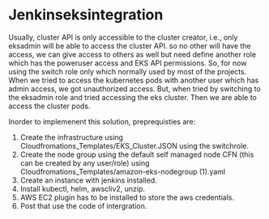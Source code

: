 # Jenkinseksintegration

Usually, cluster API is only accessible to the cluster creator, i.e., only eksadmin will be able to access the cluster API. so no other will have the access, we can give access to others as well but need define another role which has the poweruser access and EKS API permissions. So, for now using the switch role only which normally used by most of the projects.
When we tried to access the kubernetes pods with another user which has admin access, we got unauthorized access.
But, when tried by switching to the eksadmin role and tried accessing the eks cluster. Then we are able to access the cluster pods.

Inorder to implemenent this solution, preprequisties are:

1. Create the infrastructure using Cloudfromations_Templates/EKS_Cluster.JSON using the switchrole.
2. Create the node group using the default self managed node CFN (this can be created by any user/role) using Cloudfromations_Templates/amazon-eks-nodegroup (1).yaml
3. Create an instance with jenkins installed.
4. Install kubectl, helm, awscliv2, unzip.
5. AWS EC2 plugin has to be installed to store the aws credentials. 
6. Post that use the code of intergration.




